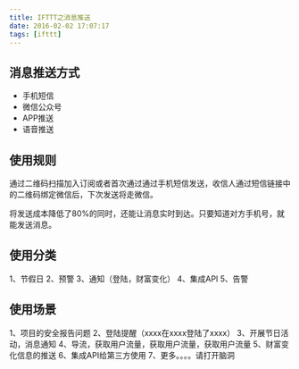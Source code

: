 ```yaml
---
title: IFTTT之消息推送
date: 2016-02-02 17:07:17
tags: [ifttt]
---
```


## 消息推送方式

* 手机短信
* 微信公众号
* APP推送
* 语音推送

## 使用规则

通过二维码扫描加入订阅或者首次通过通过手机短信发送，收信人通过短信链接中的二维码绑定微信后，下次发送将走微信。

将发送成本降低了80%的同时，还能让消息实时到达。只要知道对方手机号，就能发送消息。

## 使用分类

1、节假日
2、预警
3、通知（登陆，财富变化）
4、集成API
5、告警

## 使用场景

1、项目的安全报告问题
2、登陆提醒（xxxx在xxxx登陆了xxxx）
3、开展节日活动，消息通知
4、导流，获取用户流量，获取用户流量，获取用户流量
5、财富变化信息的推送
6、集成API给第三方使用
7、更多。。。。请打开脑洞
